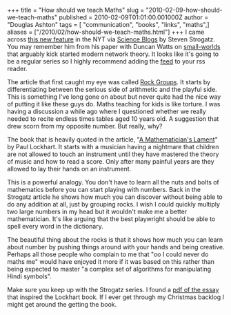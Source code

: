 +++
title = "How should we teach Maths"
slug = "2010-02-09-how-should-we-teach-maths"
published = 2010-02-09T01:01:00.001000Z
author = "Douglas Ashton"
tags = [ "communication", "books", "links", "maths",]
aliases = ["/2010/02/how-should-we-teach-maths.html"]
+++
I came across [this new
feature](http://opinionator.blogs.nytimes.com/2010/01/31/from-fish-to-infinity/)
in the NYT via [Science
Blogs](http://scienceblogs.com/thescian/2010/02/when_you_stack_l-shapes_togeth.php)
by Steven Strogatz. You may remember him from his paper with Duncan
Watts on [small-worlds](http://dx.doi.org/10.1038%2F30918) that arguably
kick started modern network theory. It looks like it's going to be a
regular series so I highly recommend adding the
[feed](http://opinionator.blogs.nytimes.com/category/steven-strogatz/feed/)
to your rss reader.  
  
The article that first caught my eye was called [Rock
Groups](http://opinionator.blogs.nytimes.com/2010/02/07/rock-groups/).
It starts by differentiating between the serious side of arithmetic and
the playful side. This is something I've long gone on about but never
quite had the nice way of putting it like these guys do. Maths teaching
for kids is like torture. I was having a discussion a while ago where I
questioned whether we really needed to recite endless times tables aged
10 years old. A suggestion that drew scorn from my opposite number. But
really, why?  
  
The book that is heavily quoted in the article, "[A Mathematician's
Lament](http://www.blpbooks.org/books/mathlament.html)" by Paul
Lockhart. It starts with a musician having a nightmare that children are
not allowed to touch an instrument until they have mastered the theory
of music and how to read a score. Only after many painful years are they
allowed to lay their hands on an instrument.  
  
This is a powerful analogy. You don't have to learn all the nuts and
bolts of mathematics before you can start playing with numbers. Back in
the Strogatz article he shows how much you can discover without being
able to do any addition at all, just by grouping rocks. I wish I could
quickly multiply two large numbers in my head but it wouldn't make me a
better mathematician. It's like arguing that the best playwright should
be able to spell every word in the dictionary.  
  
The beautiful thing about the rocks is that it shows how much you can
learn about number by pushing things around with your hands and being
creative. Perhaps all those people who complain to me that "oo I could
never do maths me" would have enjoyed it more if it was based on this
rather than being expected to master "a complex set of algorithms for
manipulating Hindi symbols".  
  
Make sure you keep up with the Strogatz series. I found a [pdf of the
essay](http://www.maa.org/devlin/LockhartsLament.pdf) that inspired the
Lockhart book. If I ever get through my Christmas backlog I might get
around the getting the book.

